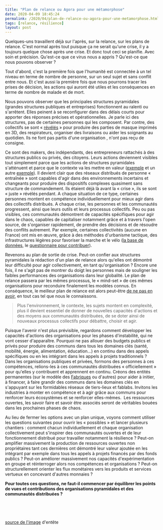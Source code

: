```yaml
---
title: "Plan de relance ou Agora pour une métamorphose"
date: 2020-04-09 18:45:24
permalink: /2020/04/plan-de-relance-ou-agora-pour-une-metamorphose.html
tags: [relance, résilience]
layout: post
---
```


Quelques-uns travaillent déjà sur l'après, sur la relance, sur les plans de relance. C'est normal après tout puisque ça ne serait qu'une crise, il y a toujours quelque chose après une crise. Et donc tout ceci se planifie. Avec soin et précision. Qu'est-ce que ce virus nous a appris ? Qu'est-ce que nous pouvons observer ?



Tout d'abord, c'est la première fois que l'humanité est connectée à un tel niveau en terme de nombre de personne, sur un seul sujet et sans conflit entre nous. Et c'est aussi la première fois que nous pourrons tracer les prises de décision, les actions qui auront été utiles et les conséquences en terme de nombre de malade et de mort.



Nous pouvons observer que les principales structures pyramidales (grandes structures publiques et entreprises) fonctionnent au ralenti ou s'arrêtent. Elles peinent à se reconfigurer dans des délais courts pour apporter des réponses précises et opérationnelles. Je parle ici des structures, pas de certaines personnes qui les composent. Par contre, des collectifs se sont « <a href="https://github.blog/2020-03-23-open-collaboration-on-covid-19/" target="_blank" rel="noopener noreferrer">révélés</a> » pour produire des parties de masque imprimés en 3D, des respirateurs, organiser des livraisons ou aider les soignants au quotidien. Ils ne font pas partis d'une organisation , n'ont pas reçu de consigne.<!--more-->



Ce sont des makers, des indépendants, des entrepreneurs rattachés à des structures publics ou privés, des citoyens. Leurs actions deviennent visibles tout simplement parce que les actions de structures pyramidales s'atténuent et parce que le contexte va les mettre en valeur (<a href="https://app.jogl.io/program/opencovid19" target="_blank" rel="noopener noreferrer">exemple</a> et un autre <a href="https://github.com/PubInv/covid19-vent-list" target="_blank" rel="noopener noreferrer">exemple</a>). Il devient clair que des réseaux distribués de personne « entraînée » sont capables d'agir dans des environnements incertains et changeants pour produire des dispositifs complexes quasiment sans structure de commandement. Ils étaient déjà là avant la « crise », ils se sont « juste » révélés pendant. A chaque situation de ce type, certaines personnes montent en compétence individuellement pour mieux agir dans des collectifs distribués. A chaque crise, les personnes et les communautés progressent, ainsi que leurs outils et leurs processus collectifs. Peu ou pas visibles, ces communautés démontrent de capacités spécifiques pour agir dans le chaos, capables de capitaliser notamment grâce et à travers l'open source, de s'organiser rapidement, de prendre des décisions et de résoudre des conflits autrement. Par exemple, certaines collectivités (aucune en France) ont mis en œuvre, grâce à des méthodes d'urbanisme tactique, des infrastructures légères pour favoriser la marche et le vélo (<a href="https://docs.google.com/spreadsheets/d/1c6OmxkUwNjoajYaRgqEjc14PtyGtushhQY7wNaZdjKk/edit#gid=1383599175" target="_blank" rel="noopener noreferrer">la base de données</a>, le <a href="https://unc.az1.qualtrics.com/jfe/form/SV_071bU96JVDGryQt" target="_blank" rel="noopener noreferrer">questionnaire pour contribuer</a>).



Revenons au plan de sortie de crise. Peut-on confier aux structures pyramidales la rédaction d'un plan de relance alors qu'elles ont démontré leur difficulté pour agir collectivement, en tant qu'organisation ? Encore une fois, il ne s'agit pas de montrer du doigt les personnes mais de souligner les faibles performances des organisations dans leur globalité. Le plan de relance passera par les mêmes processus, le « mind-set » de ces mêmes organisations pour reconduire finalement les modèles connus. En conséquence, le meilleur plan de relance est alors peut-être <a href="https://gabrielplassat.github.io/transportsdufutur/2018/05/pour-des-anti-strategies.html" target="_blank" rel="noopener noreferrer">de ne pas en avoir</a>, en tout cas tel que nous le connaissons.

<blockquote>Plus l'environnement, le contexte, les sujets montent en complexité, plus il devient essentiel de donner de nouvelles capacités d'actions et des moyens aux communautés distribuées, de se doter ainsi de nouveaux processus collectifs pour débattre, choisir et agir.</blockquote>

Puisque l'avenir n'est plus prévisible, regardons comment développer les capacités d'actions des organisations pour les phases d'instabilité, qui ne vont cesser d'apparaître. Pourquoi ne pas allouer des budgets publics et privés pour produire des communs dans tous les domaines clés (santé, mobilité, énergie, alimentation, éducation…) en continu dans des appels spécifiques ou en les intégrant dans les appels à projets traditionnels ? Dans les organisations publiques et privées, formons des personnes à ces compétences, relions-les à ces communautés distribuées « officiellement » pour qu'elles y contribuent et apprennent en continu. Créons des entités permanentes (sur le modèle des <a href="https://wiki.lafabriquedesmobilites.fr/wiki/Initier_les_bases_d%27une_Fabrique" target="_blank" rel="noopener noreferrer">Fabriques</a> ou d'autres) pour aider à initier, à financer, à faire grandir des communs dans les domaines clés en s'appuyant sur les formidables réseaux de tiers-lieux et fablabs. Invitons les industries à monter en compétence et à agir grâce aux communs pour renforcer leurs écosystèmes et se renforcer elles-mêmes.  Les ressources ouvertes, les savoir faire et savoir être associés seront de véritables bouées dans les prochaines phases de chaos.



Au lieu de fermer les options avec un plan unique, voyons comment utiliser les questions suivantes pour ouvrir les « possibles » et lancer plusieurs chantiers : comment chacun individuellement et chaque organisation collectivement peut s'inspirer des communautés ouvertes et de leur fonctionnement distribué pour travailler notamment la résilience ? Peut-on amplifier massivement la production de ressources ouvertes non propriétaires tant ces dernières ont démontré leur valeur ajoutée en les intégrant par exemple dans tous les appels à projets financés par des fonds publics ? Peut-on améliorer massivement nos capacités d'expérimentation en groupe et réinterroger alors nos compétences et organisations ? Peut-on structurellement orienter les flux monétaires vers les produits et services vertueux en concevant d'autres monnaies ?



<strong>Pour toutes ces questions, ne faut-il commencer par équilibrer les points de vues et contributions des organisations pyramidales et des communautés distribuées ?</strong>



 



 



<a href="https://github.com/PubInv/covid19-vent-list" target="_blank" rel="noopener noreferrer">source de l'image</a> d'entête
